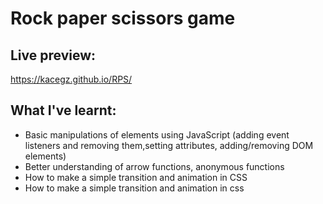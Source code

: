 # Rock paper scissors game
## Live preview:
https://kacegz.github.io/RPS/
## What I've learnt:
- Basic manipulations of elements using JavaScript (adding event listeners and removing them,setting attributes, adding/removing DOM elements)
- Better understanding of arrow functions, anonymous functions
- How to make a simple transition and animation in CSS
- How to make a simple transition and animation in css

